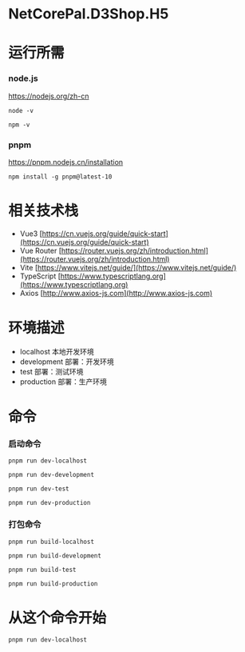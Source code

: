 # NetCorePal.D3Shop.H5

# 运行所需

### node.js
https://nodejs.org/zh-cn

```
node -v

npm -v
```

### pnpm
https://pnpm.nodejs.cn/installation
```
npm install -g pnpm@latest-10
```

# 相关技术栈
- Vue3 [https://cn.vuejs.org/guide/quick-start](https://cn.vuejs.org/guide/quick-start)
- Vue Router [https://router.vuejs.org/zh/introduction.html](https://router.vuejs.org/zh/introduction.html)
- Vite [https://www.vitejs.net/guide/](https://www.vitejs.net/guide/)
- TypeScript [https://www.typescriptlang.org](https://www.typescriptlang.org)
- Axios [http://www.axios-js.com](http://www.axios-js.com)


# 环境描述
- localhost 本地开发环境
- development 部署：开发环境
- test 部署：测试环境
- production 部署：生产环境


# 命令

### 启动命令
```
pnpm run dev-localhost

pnpm run dev-development

pnpm run dev-test

pnpm run dev-production
```

### 打包命令
```
pnpm run build-localhost

pnpm run build-development

pnpm run build-test

pnpm run build-production
```


# 从这个命令开始
```
pnpm run dev-localhost
```